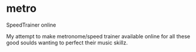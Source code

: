 # metro
SpeedTrainer online

My attempt to make metronome/speed trainer available online for all these good soulds wanting to perfect their music skillz.
